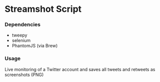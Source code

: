 # Streamshot Script

### Dependencies

- tweepy
- selenium
- PhantomJS (via Brew)

### Usage

Live monitoring of a Twitter account and saves all tweets and retweets as screenshots (PNG)